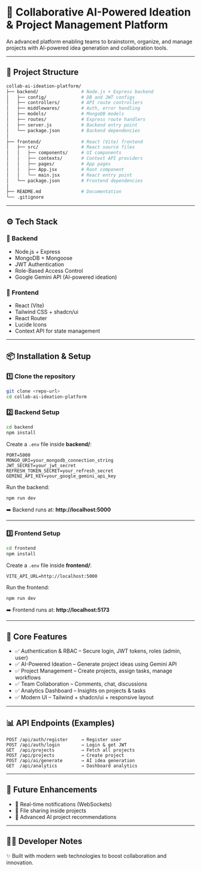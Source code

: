 # 🚀 Collaborative AI-Powered Ideation & Project Management Platform

An advanced platform enabling teams to brainstorm, organize, and manage projects with AI-powered idea generation and collaboration tools.

---

## 📂 Project Structure
```bash
collab-ai-ideation-platform/
├── backend/                # Node.js + Express backend
│   ├── config/             # DB and JWT configs
│   ├── controllers/        # API route controllers
│   ├── middlewares/        # Auth, error handling
│   ├── models/             # MongoDB models
│   ├── routes/             # Express route handlers
│   ├── server.js           # Backend entry point
│   └── package.json        # Backend dependencies
│
├── frontend/               # React (Vite) frontend
│   ├── src/                # React source files
│   │   ├── components/     # UI components
│   │   ├── contexts/       # Context API providers
│   │   ├── pages/          # App pages
│   │   ├── App.jsx         # Root component
│   │   └── main.jsx        # React entry point
│   └── package.json        # Frontend dependencies
│
├── README.md               # Documentation
└── .gitignore
```

---

## ⚙️ Tech Stack

### 🔹 Backend
- Node.js + Express  
- MongoDB + Mongoose  
- JWT Authentication  
- Role-Based Access Control  
- Google Gemini API (AI-powered ideation)  

### 🔹 Frontend
- React (Vite)  
- Tailwind CSS + shadcn/ui  
- React Router  
- Lucide Icons  
- Context API for state management  

---

## 📦 Installation & Setup

### 1️⃣ Clone the repository
```bash
git clone <repo-url>
cd collab-ai-ideation-platform
```

### 2️⃣ Backend Setup
```bash
cd backend
npm install
```

Create a `.env` file inside **backend/**:
```env
PORT=5000
MONGO_URI=your_mongodb_connection_string
JWT_SECRET=your_jwt_secret
REFRESH_TOKEN_SECRET=your_refresh_secret
GEMINI_API_KEY=your_google_gemini_api_key
```

Run the backend:
```bash
npm run dev
```
➡️ Backend runs at: **http://localhost:5000**

---

### 3️⃣ Frontend Setup
```bash
cd frontend
npm install
```

Create a `.env` file inside **frontend/**:
```env
VITE_API_URL=http://localhost:5000
```

Run the frontend:
```bash
npm run dev
```
➡️ Frontend runs at: **http://localhost:5173**

---

## 🔑 Core Features
- ✅ Authentication & RBAC – Secure login, JWT tokens, roles (admin, user)  
- ✅ AI-Powered Ideation – Generate project ideas using Gemini API  
- ✅ Project Management – Create projects, assign tasks, manage workflows  
- ✅ Team Collaboration – Comments, chat, discussions  
- ✅ Analytics Dashboard – Insights on projects & tasks  
- ✅ Modern UI – Tailwind + shadcn/ui + responsive layout  

---

## 📊 API Endpoints (Examples)
```http
POST /api/auth/register     → Register user
POST /api/auth/login        → Login & get JWT
GET  /api/projects          → Fetch all projects
POST /api/projects          → Create project
POST /api/ai/generate       → AI idea generation
GET  /api/analytics         → Dashboard analytics
```

---

## 🚀 Future Enhancements
- 🔔 Real-time notifications (WebSockets)  
- 📂 File sharing inside projects  
- 🤖 Advanced AI project recommendations  

---

## 👨‍💻 Developer Notes
✨ Built with modern web technologies to boost collaboration and innovation.
